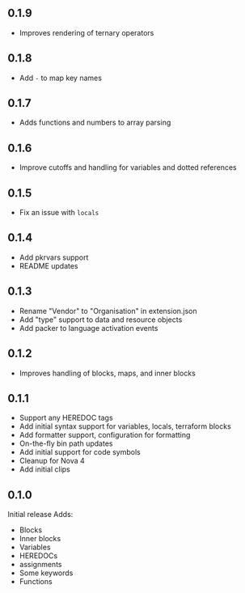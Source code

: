 ## 0.1.9

- Improves rendering of ternary operators

## 0.1.8

- Add `-` to map key names

## 0.1.7

- Adds functions and numbers to array parsing

## 0.1.6

- Improve cutoffs and handling for variables and dotted references

## 0.1.5

- Fix an issue with `locals`

## 0.1.4

- Add pkrvars support
- README updates

## 0.1.3

- Rename "Vendor" to "Organisation" in extension.json
- Add "type" support to data and resource objects
- Add packer to language activation events

## 0.1.2

- Improves handling of blocks, maps, and inner blocks

## 0.1.1

- Support any HEREDOC tags
- Add initial syntax support for variables, locals, terraform blocks
- Add formatter support, configuration for formatting
- On-the-fly bin path updates
- Add initial support for code symbols
- Cleanup for Nova 4
- Add initial clips


## 0.1.0

Initial release
Adds:
 - Blocks
 - Inner blocks
 - Variables
 - HEREDOCs
 - assignments
 - Some keywords
 - Functions
 